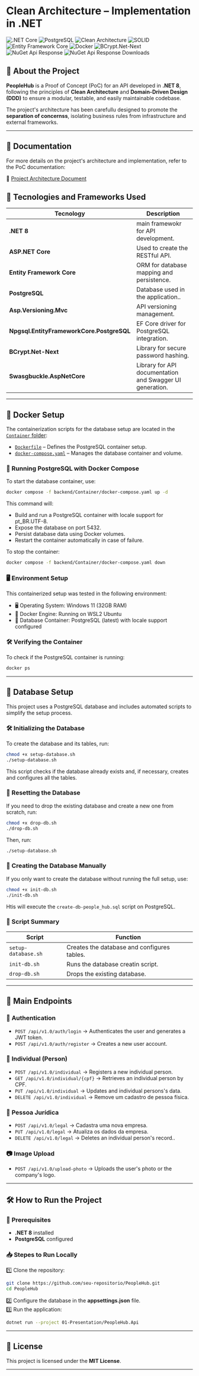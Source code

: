 # Clean Architecture – Implementation in .NET

![.NET Core](https://img.shields.io/badge/.NET%20Core-8.0-blueviolet?style=flat&logo=dotnet) 
![PostgreSQL](https://img.shields.io/badge/PostgreSQL-17-blue?logo=postgresql)
![Clean Architecture](https://img.shields.io/badge/Clean%20Architecture-Design%20Pattern-blue)
![SOLID](https://img.shields.io/badge/SOLID-Design%20Principles-orange)
![Entity Framework Core](https://img.shields.io/badge/-Entity_Framework_Core-777?logo=Microsoft&logoColor=0078D7&style=flat)
![Docker](https://img.shields.io/badge/Docker-Container_Platform-blue?logo=docker)
![BCrypt.Net-Next](https://img.shields.io/badge/BCrypt.Net--Next-4.0.3-blueviolet?style=flat&logo=nuget)
![NuGet Api Response](https://img.shields.io/nuget/v/Flavio.Santos.NetCore.ApiResponse.svg)
![NuGet Api Response Downloads](https://img.shields.io/nuget/dt/Flavio.Santos.NetCore.ApiResponse.svg)


## 📌 About the Project
**PeopleHub** is a Proof of Concept (PoC) for an API developed in **.NET 8**, following the principles of **Clean Architecture** and **Domain-Driven Design (DDD)** to ensure a modular, testable, and easily maintainable codebase. 

The project's architecture has been carefullu designed to promote the **separation of concernss**, isolating business rules from infrastructure and external frameworks.

---

## 📄 Documentation

For more details on the project's architecture and implementation, refer to the PoC documentation:

📄 [Project Architecture Document](backend/docs/PoC-PeopleHub-v0.pdf)


## 🚀 Tecnologies and Frameworks Used
| Tecnology | Description |
|------------|-----------|
| **.NET 8** | main framewokr for API development. |
| **ASP.NET Core** | Used to create the RESTful API. |
| **Entity Framework Core** | ORM for database mapping and persistence. |
| **PostgreSQL** | Database used in the application.. |
| **Asp.Versioning.Mvc** |API versioning management. |
| **Npgsql.EntityFrameworkCore.PostgreSQL** | EF Core driver for PostgreSQL integration. |
| **BCrypt.Net-Next** | Library for secure password hashing. |
| **Swasgbuckle.AspNetCore** | Library for API documentation and Swagger UI generation. |

---

## 🐳 Docker Setup

The containerization scripts for the database setup are located in the [`Container` folder](backend/Container/):

- [`Dockerfile`](backend/Container/Dockerfile) – Defines the PostgreSQL container setup.
- [`docker-compose.yaml`](backend/Container/docker-compose.yaml) – Manages the database container and volume.

### 🚀 Running PostgreSQL with Docker Compose

To start the database container, use:

```bash
docker compose -f backend/Container/docker-compose.yaml up -d
```

This command will:

- Build and run a PostgreSQL container with locale support for pt_BR.UTF-8.
- Expose the database on port 5432.
- Persist database data using Docker volumes.
- Restart the container automatically in case of failure.

To stop the container:

```bash
docker compose -f backend/Container/docker-compose.yaml down
```

### 🖥️ Environment Setup

This containerized setup was tested in the following environment:

- 🖥️ Operating System: Windows 11 (32GB RAM)
- 🐧 Docker Engine: Running on WSL2 Ubuntu
- 🐘 Database Container: PostgreSQL (latest) with locale support configured

### 🛠️ Verifying the Container

To check if the PostgreSQL container is running:

```bash
docker ps
```
---
## 📌 Database Setup

This project uses a PostgreSQL database and includes automated scripts to simplify the setup process.

### 🛠️ Initializing the Database

To create the database and its tables, run:

```bash
chmod +x setup-database.sh
./setup-database.sh
```

This script checks if the database already exists and, if necessary, creates and configures all the tables.

### 🔄 Resetting the Database

If you need to drop the existing database and create a new one from scratch, run:

```bash
chmod +x drop-db.sh
./drop-db.sh
```

Then, run:

```bash
./setup-database.sh
```

### 🔹 Creating the Database Manually

If you only want to create the database without running the full setup, use:

```bash
chmod +x init-db.sh
./init-db.sh
```
Htis will execute the `create-db-people_hub.sql` script on PostgreSQL.

### 🚀 Script Summary

| Script              | Function                                      |
|---------------------|-----------------------------------------------|
| `setup-database.sh` | Creates the database and configures tables.   |
| `init-db.sh`        | Runs the database creatin script.             |
| `drop-db.sh`        | Drops the existing database.                  |

---
## 📡 Main Endpoints

### 🔑 **Authentication**
- `POST /api/v1.0/auth/login` → Authenticates the user and generates a JWT token.  
- `POST /api/v1.0/auth/register` → Creates a new user account.  

### 👤 **Individual (Person)**
- `POST /api/v1.0/individual` → Registers a new individual person.  
- `GET /api/v1.0/individual/{cpf}` → Retrieves an individual person by CPF.  
- `PUT /api/v1.0/individual` → Updates and individual persons's data.  
- `DELETE /api/v1.0/individual` → Remove um cadastro de pessoa física.  

### 🏢 **Pessoa Jurídica**
- `POST /api/v1.0/legal` → Cadastra uma nova empresa.  
- `PUT /api/v1.0/legal` → Atualiza os dados da empresa.  
- `DELETE /api/v1.0/legal` → Deletes an individual person's record..  

### 📷 **Image Upload**
- `POST /api/v1.0/upload-photo` → Uploads the user's photo or the company's logo.  

---

## 🛠️ How to Run the Project

### 📌 **Prerequisites**
- **.NET 8** installed  
- **PostgreSQL** configured  

### 📥 **Stepes to Run Locally**
1️⃣ Clone the repository:  
```bash
git clone https://github.com/seu-repositorio/PeopleHub.git
cd PeopleHub
```
2️⃣ Configure the database in the **appsettings.json** file.  
3️⃣ Run the application:  
```bash
dotnet run --project 01-Presentation/PeopleHub.Api
```

---

## 📜 License  
This project is licensed under the **MIT License**.  

---
